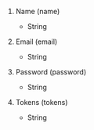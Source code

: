 1. Name (name)
    - String

2. Email (email)
    - String

3. Password (password)
    - String

4. Tokens (tokens)
    - String